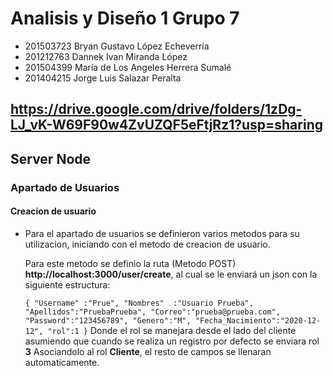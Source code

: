 # Analisis y Diseño 1 Grupo 7

- 201503723	Bryan Gustavo López Echeverría
- 201212763	Dannek Ivan Miranda López
- 201504399	María de Los Angeles Herrera Sumalé
- 201404215	Jorge Luis Salazar Peralta


## https://drive.google.com/drive/folders/1zDg-LJ_vK-W69F90w4ZvUZQF5eFtjRz1?usp=sharing


## Server Node
### Apartado de Usuarios
#### Creacion de usuario
- Para el apartado de usuarios se definieron varios metodos para su utilizacion, iniciando con el metodo de creacion de usuario.
  
  Para este metodo se definio la ruta (Metodo POST) **http://localhost:3000/user/create**, al cual se le enviará un json con la siguiente estructura:

  `
    {
         "Username" :"Prue",
         "Nombres"  :"Usuario Prueba",
         "Apellidos":"PruebaPrueba",
         "Correo":"prueba@prueba.com",
         "Password":"123456789",
         "Genero":"M",
         "Fecha_Nacimiento":"2020-12-12",
         "rol":1
    }
  `
  Donde el rol se manejara desde el lado del cliente asumiendo que cuando se realiza un registro por defecto se enviara rol **3** Asociandolo al rol **Cliente**, el resto de campos se llenaran automaticamente.